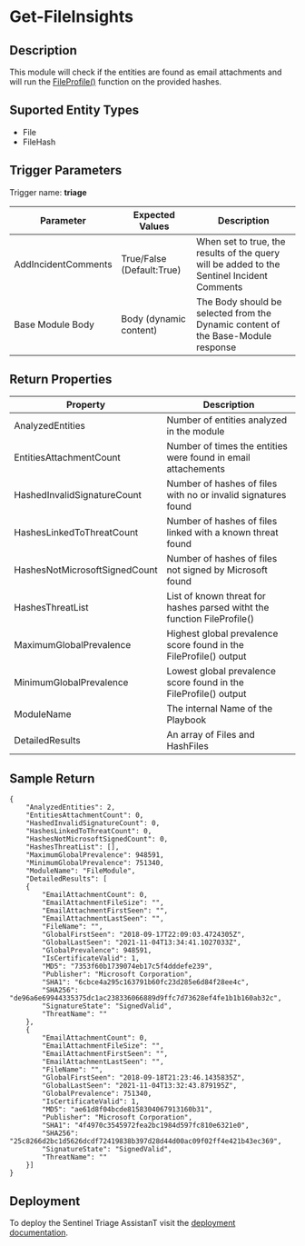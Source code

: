 ﻿# Get-FileInsights

## Description
This module will check if the entities are found as email attachments and will run the [FileProfile()](https://docs.microsoft.com/en-us/microsoft-365/security/defender/advanced-hunting-fileprofile-function) function on the provided hashes. 

## Suported Entity Types
* File
* FileHash

## Trigger Parameters

Trigger name: **triage**

|Parameter|Expected Values|Description|
|---|---|---|
|AddIncidentComments|True/False (Default:True)|When set to true, the results of the query will be added to the Sentinel Incident Comments|
|Base Module Body|Body (dynamic content)|The Body should be selected from the Dynamic content of the Base-Module response|

## Return Properties

|Property|Description|
|---|---|
|AnalyzedEntities|Number of entities analyzed in the module|
|EntitiesAttachmentCount|Number of times the entities were found in email attachements|
|HashedInvalidSignatureCount|Number of hashes of files with no or invalid signatures found|
|HashesLinkedToThreatCount|Number of hashes of files linked with a known threat found|
|HashesNotMicrosoftSignedCount|Number of hashes of files not signed by Microsoft found|
|HashesThreatList|List of known threat for hashes parsed witht the function FileProfile()|
|MaximumGlobalPrevalence|Highest global prevalence score found in the FileProfile() output|
|MinimumGlobalPrevalence|Lowest global prevalence score found in the FileProfile() output|
|ModuleName|The internal Name of the Playbook|
|DetailedResults|An array of Files and HashFiles|

## Sample Return

```
{
    "AnalyzedEntities": 2,
    "EntitiesAttachmentCount": 0,
    "HashedInvalidSignatureCount": 0,
    "HashesLinkedToThreatCount": 0,
    "HashesNotMicrosoftSignedCount": 0,
    "HashesThreatList": [],
    "MaximumGlobalPrevalence": 948591,
    "MinimumGlobalPrevalence": 751340,
    "ModuleName": "FileModule",
    "DetailedResults": [
    {
        "EmailAttachmentCount": 0,
        "EmailAttachmentFileSize": "",
        "EmailAttachmentFirstSeen": "",
        "EmailAttachmentLastSeen": "",
        "FileName": "",
        "GlobalFirstSeen": "2018-09-17T22:09:03.4724305Z",
        "GlobalLastSeen": "2021-11-04T13:34:41.1027033Z",
        "GlobalPrevalence": 948591,
        "IsCertificateValid": 1,
        "MD5": "7353f60b1739074eb17c5f4dddefe239",
        "Publisher": "Microsoft Corporation",
        "SHA1": "6cbce4a295c163791b60fc23d285e6d84f28ee4c",
        "SHA256": "de96a6e69944335375dc1ac238336066889d9ffc7d73628ef4fe1b1b160ab32c",
        "SignatureState": "SignedValid",
        "ThreatName": ""
    },
    {
        "EmailAttachmentCount": 0,
        "EmailAttachmentFileSize": "",
        "EmailAttachmentFirstSeen": "",
        "EmailAttachmentLastSeen": "",
        "FileName": "",
        "GlobalFirstSeen": "2018-09-18T21:23:46.1435835Z",
        "GlobalLastSeen": "2021-11-04T13:32:43.879195Z",
        "GlobalPrevalence": 751340,
        "IsCertificateValid": 1,
        "MD5": "ae61d8f04bcde8158304067913160b31",
        "Publisher": "Microsoft Corporation",
        "SHA1": "4f4970c3545972fea2bc1984d597fc810e6321e0",
        "SHA256": "25c8266d2bc1d5626dcdf72419838b397d28d44d00ac09f02ff4e421b43ec369",
        "SignatureState": "SignedValid",
        "ThreatName": ""
    }]
}
```

## Deployment

To deploy the Sentinel Triage AssistanT visit the [deployment documentation](/Docs/deployment.md).
